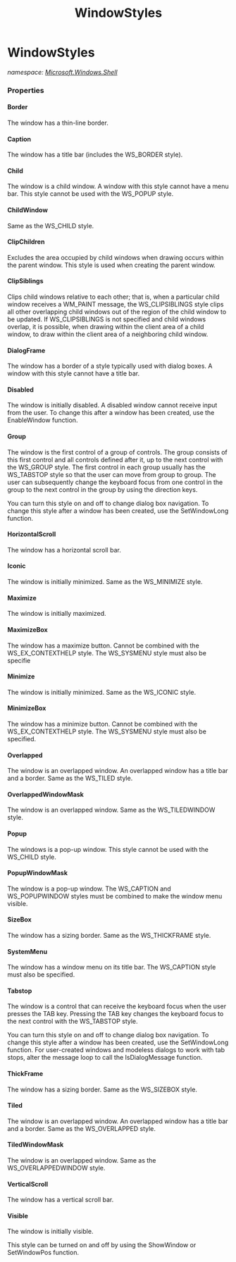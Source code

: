 ﻿---
title: WindowStyles
---

# WindowStyles
_namespace: [Microsoft.Windows.Shell](N-Microsoft.Windows.Shell.html)_





### Properties

#### Border
The window has a thin-line border.
#### Caption
The window has a title bar (includes the WS_BORDER style).
#### Child
The window is a child window. 
 A window with this style cannot have a menu bar. 
 This style cannot be used with the WS_POPUP style.
#### ChildWindow
Same as the WS_CHILD style.
#### ClipChildren
Excludes the area occupied by child windows when drawing occurs within the parent window. 
 This style is used when creating the parent window.
#### ClipSiblings
Clips child windows relative to each other; 
 that is, when a particular child window receives a WM_PAINT message, 
 the WS_CLIPSIBLINGS style clips all other overlapping child windows out of the region of the child window to be updated. 
 If WS_CLIPSIBLINGS is not specified and child windows overlap, it is possible, 
 when drawing within the client area of a child window, to draw within the client area of a neighboring child window.
#### DialogFrame
The window has a border of a style typically used with dialog boxes. 
 A window with this style cannot have a title bar.
#### Disabled
The window is initially disabled. A disabled window cannot receive input from the user. 
 To change this after a window has been created, use the EnableWindow function.
#### Group
The window is the first control of a group of controls. 
 The group consists of this first control and all controls defined after it, up to the next control with the WS_GROUP style. 
 The first control in each group usually has the WS_TABSTOP style so that the user can move from group to group. 
 The user can subsequently change the keyboard focus from one control in the group to the next control 
 in the group by using the direction keys.
 
 You can turn this style on and off to change dialog box navigation. 
 To change this style after a window has been created, use the SetWindowLong function.
#### HorizontalScroll
The window has a horizontal scroll bar.
#### Iconic
The window is initially minimized. 
 Same as the WS_MINIMIZE style.
#### Maximize
The window is initially maximized.
#### MaximizeBox
The window has a maximize button. 
 Cannot be combined with the WS_EX_CONTEXTHELP style. 
 The WS_SYSMENU style must also be specifie
#### Minimize
The window is initially minimized. 
 Same as the WS_ICONIC style.
#### MinimizeBox
The window has a minimize button. 
 Cannot be combined with the WS_EX_CONTEXTHELP style. 
 The WS_SYSMENU style must also be specified.
#### Overlapped
The window is an overlapped window. 
 An overlapped window has a title bar and a border. 
 Same as the WS_TILED style.
#### OverlappedWindowMask
The window is an overlapped window. Same as the WS_TILEDWINDOW style.
#### Popup
The windows is a pop-up window. 
 This style cannot be used with the WS_CHILD style.
#### PopupWindowMask
The window is a pop-up window. 
 The WS_CAPTION and WS_POPUPWINDOW styles must be combined to make the window menu visible.
#### SizeBox
The window has a sizing border. 
 Same as the WS_THICKFRAME style.
#### SystemMenu
The window has a window menu on its title bar. 
 The WS_CAPTION style must also be specified.
#### Tabstop
The window is a control that can receive the keyboard focus when the user presses the TAB key. 
 Pressing the TAB key changes the keyboard focus to the next control with the WS_TABSTOP style.
 
 You can turn this style on and off to change dialog box navigation. 
 To change this style after a window has been created, use the SetWindowLong function. 
 For user-created windows and modeless dialogs to work with tab stops, 
 alter the message loop to call the IsDialogMessage function.
#### ThickFrame
The window has a sizing border. 
 Same as the WS_SIZEBOX style.
#### Tiled
The window is an overlapped window. 
 An overlapped window has a title bar and a border. 
 Same as the WS_OVERLAPPED style.
#### TiledWindowMask
The window is an overlapped window. 
 Same as the WS_OVERLAPPEDWINDOW style.
#### VerticalScroll
The window has a vertical scroll bar.
#### Visible
The window is initially visible.
 
 This style can be turned on and off by using the ShowWindow or SetWindowPos function.

